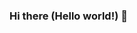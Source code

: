 ### Hi there (Hello world!) 👋

<!--

##I'm Susana. I'live in Bs As.
##I'm QA. I have been working in various projects.
### Tech
Tester QA junior | Jira | Postman | SQL | beginner Java POO and developer Web FrontEnd HTML 5, CSS, JavaScript| Agile | SCRUM |

-->
